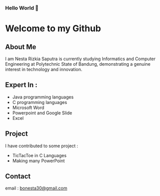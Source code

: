 ### Hello World 👋
# Welcome to my Github

## About Me
I am Nesta Rizkia Saputra is currently studying Informatics and Computer Engineering at Polytechnic State of Bandung, 
demonstrating a genuine interest in technology and innovation.

## Expert In :
- Java programming languages
- C programming languages
- Microsoft Word
- Powerpoint and Google Slide
-  Excel

## Project 
I have contributed to some project :
 - TicTacToe in C Languages
 - Making many PowerPoint

  
## Contact

email : [bonesta30@gmail.com](mailto:bonesta30@gmail.com)

